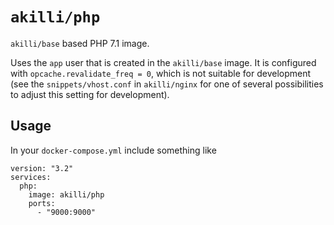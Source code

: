 # `akilli/php`

`akilli/base` based PHP 7.1 image.

Uses the `app` user that is created in the `akilli/base` image. It is configured with `opcache.revalidate_freq = 0`, 
which is not suitable for development (see the `snippets/vhost.conf` in `akilli/nginx` for one of several possibilities
to adjust this setting for development).

## Usage

In your `docker-compose.yml` include something like

    version: "3.2"
    services:
      php:
        image: akilli/php
        ports:
          - "9000:9000"
